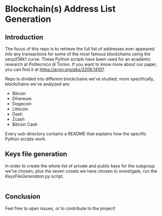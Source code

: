 # Blockchain(s) Address List Generation
## Introduction
The focus of this repo is to retrieve the full list of addresses ever appeared into any transactions for some of the most famous blockchains using the secp256k1 curve. 
These Python scripts have been used for an academic research at Politecnico di Torino.
If you want to know more about our paper, you can find it at https://arxiv.org/abs/2206.14107.

Repo is divided into different blockchains we've studied; more specifically, blockchains we've analyzed are: 
- Bitcoin 
- Ethereum
- Dogecoin
- Litecoin 
- Dash
- Zcash
- Bitcoin Cash

Every sub-directory contains a README that explains how the specific Python scripts work.

## Keys file generation 
In order to create the whole list of private and public keys for the subgroup we've chosen, plus the seven cosets we have chosen to investigate, run the *KeysFileGeneration.py* script. 
<br><br>

## Conclusion
Feel free to open issues, or to contribute to the project!
